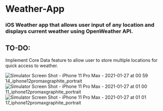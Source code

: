 # Weather-App
### iOS Weather app that allows user input of any location and displays current weather using OpenWeather API.
## TO-DO:
Implement Core Data feature to allow user to store multiple locations for quick access to weather.


![Simulator Screen Shot - iPhone 11 Pro Max - 2021-01-27 at 00 59 14_iphone12promaxgraphite_portrait](https://user-images.githubusercontent.com/65437211/105949971-98555c00-603b-11eb-927a-0325c4f2f4a1.png)
![Simulator Screen Shot - iPhone 11 Pro Max - 2021-01-27 at 01 00 11_iphone12promaxgraphite_portrait](https://user-images.githubusercontent.com/65437211/105949974-98edf280-603b-11eb-84dc-1fadecf7b3e0.png)
![Simulator Screen Shot - iPhone 11 Pro Max - 2021-01-27 at 01 01 17_iphone12promaxgraphite_portrait](https://user-images.githubusercontent.com/65437211/105949975-99868900-603b-11eb-89bc-8c2cf556bfa5.png)
